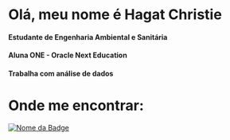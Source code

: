 # Olá, meu nome é Hagat Christie
#### Estudante de Engenharia Ambiental e Sanitária
#### Aluna ONE - Oracle Next Education
#### Trabalha com análise de dados

# Onde me encontrar:
[![Nome da Badge](https://img.shields.io/badge/LinkedIn-0077B5?style=for-the-badge&logo=linkedin&logoColor=white)](https://www.linkedin.com/in/hagatchristiepereira)

